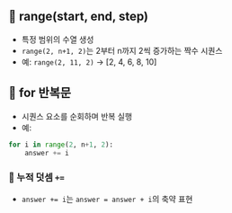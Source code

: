 ## 🔹 range(start, end, step)
- 특정 범위의 수열 생성
- `range(2, n+1, 2)`는 2부터 n까지 2씩 증가하는 짝수 시퀀스
- 예: `range(2, 11, 2)` → [2, 4, 6, 8, 10]

## 🔹 for 반복문
- 시퀀스 요소를 순회하며 반복 실행
- 예:
```python
for i in range(2, n+1, 2):
    answer += i
```

### 🔹 누적 덧셈 `+=`
- `answer += i`는 `answer = answer + i`의 축약 표현
